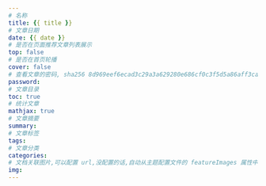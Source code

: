 ```yaml
---
# 名称
title: {{ title }}
# 文章日期
date: {{ date }}
# 是否在页面推荐文章列表展示
top: false
# 是否在首页轮播
cover: false
# 查看文章的密码, sha256 8d969eef6ecad3c29a3a629280e686cf0c3f5d5a86aff3ca12020c923adc6c92
password: 
# 文章目录
toc: true
# 统计文章
mathjax: true
# 文章摘要
summary:
# 文章标签
tags:
# 文章分类
categories:
# 文档关联图片,可以配置 url,没配置的话,自动从主题配置文件的 featureImages 属性中自动选取一个
img:
---
```

